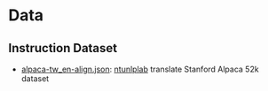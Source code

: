 # Data

## Instruction Dataset

-  [alpaca-tw_en-align.json](./alpaca-tw-en-align.json): [ntunlplab](https://github.com/ntunlplab/traditional-chinese-alpaca) translate Stanford Alpaca 52k dataset